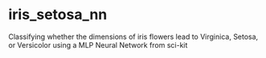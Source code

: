 # iris_setosa_nn
Classifying whether the dimensions of iris flowers lead to Virginica, Setosa, or Versicolor using a MLP Neural Network from sci-kit
